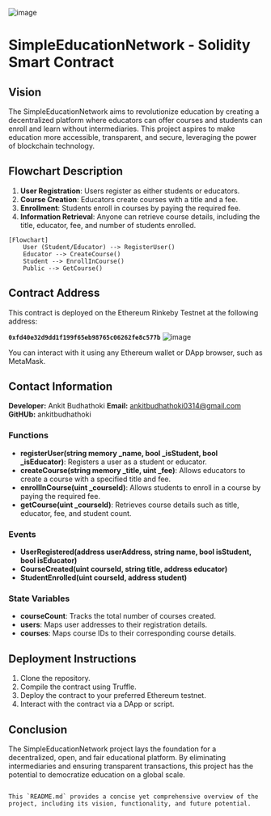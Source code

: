![image](https://github.com/user-attachments/assets/0f69dcf0-d3b3-4c96-a15e-5b78590a0d8c)

# SimpleEducationNetwork - Solidity Smart Contract

## Vision
The SimpleEducationNetwork aims to revolutionize education by creating a decentralized platform where educators can offer courses and students can enroll and learn without intermediaries. This project aspires to make education more accessible, transparent, and secure, leveraging the power of blockchain technology.

## Flowchart Description
1. **User Registration**: Users register as either students or educators.
2. **Course Creation**: Educators create courses with a title and a fee.
3. **Enrollment**: Students enroll in courses by paying the required fee.
4. **Information Retrieval**: Anyone can retrieve course details, including the title, educator, fee, and number of students enrolled.

```
[Flowchart]
    User (Student/Educator) --> RegisterUser()
    Educator --> CreateCourse()
    Student --> EnrollInCourse()
    Public --> GetCourse()
```

## Contract Address
This contract is deployed on the Ethereum Rinkeby Testnet at the following address:

**`0xfd40e32d9dd1f199f65eb98765c06262fe8c577b`**
![image](https://github.com/user-attachments/assets/cd89f7bf-42e2-4008-8cc7-8031965570f0)


You can interact with it using any Ethereum wallet or DApp browser, such as MetaMask.

## **Contact Information**
**Developer:** Ankit Budhathoki
**Email:** ankitbudhathoki0314@gmail.com
**GitHUb:** ankitbudhathoki


### Functions
- **registerUser(string memory _name, bool _isStudent, bool _isEducator)**: Registers a user as a student or educator.
- **createCourse(string memory _title, uint _fee)**: Allows educators to create a course with a specified title and fee.
- **enrollInCourse(uint _courseId)**: Allows students to enroll in a course by paying the required fee.
- **getCourse(uint _courseId)**: Retrieves course details such as title, educator, fee, and student count.

### Events
- **UserRegistered(address userAddress, string name, bool isStudent, bool isEducator)**
- **CourseCreated(uint courseId, string title, address educator)**
- **StudentEnrolled(uint courseId, address student)**

### State Variables
- **courseCount**: Tracks the total number of courses created.
- **users**: Maps user addresses to their registration details.
- **courses**: Maps course IDs to their corresponding course details.

## Deployment Instructions
1. Clone the repository.
2. Compile the contract using Truffle.
3. Deploy the contract to your preferred Ethereum testnet.
4. Interact with the contract via a DApp or script.

## Conclusion
The SimpleEducationNetwork project lays the foundation for a decentralized, open, and fair educational platform. By eliminating intermediaries and ensuring transparent transactions, this project has the potential to democratize education on a global scale.
```

This `README.md` provides a concise yet comprehensive overview of the project, including its vision, functionality, and future potential.
